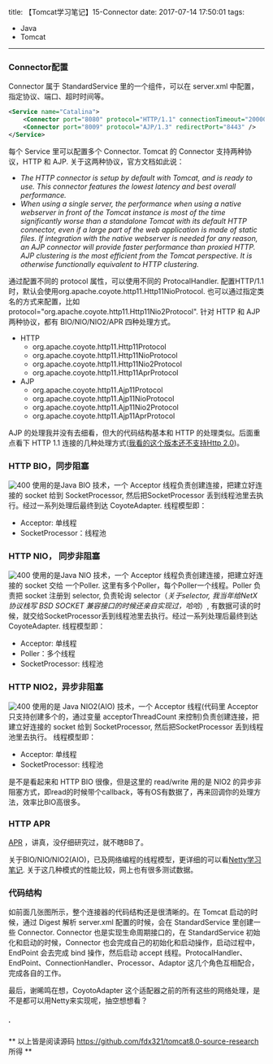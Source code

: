 title: 【Tomcat学习笔记】15-Connector
date: 2017-07-14 17:50:01
tags:
- Java
- Tomcat
---
### **Connector配置**
Connector 属于 StandardService 里的一个组件，可以在 server.xml 中配置，指定协议、端口、超时时间等。
```xml
<Service name="Catalina">
    <Connector port="8080" protocol="HTTP/1.1" connectionTimeout="20000" redirectPort="8443" /> 
    <Connector port="8009" protocol="AJP/1.3" redirectPort="8443" />                         
</Service>     
```

每个 Service 里可以配置多个 Connector. Tomcat 的 Connector 支持两种协议，HTTP 和 AJP. 关于这两种协议，官方文档如此说：
* *The HTTP connector is setup by default with Tomcat, and is ready to use. This connector features the lowest latency and best overall performance.*
* *When using a single server, the performance when using a native webserver in front of the Tomcat instance is most of the time significantly worse than a standalone Tomcat with its default HTTP connector, even if a large part of the web application is made of static files. If integration with the native webserver is needed for any reason, an AJP connector will provide faster performance than proxied HTTP. AJP clustering is the most efficient from the Tomcat perspective. It is otherwise functionally equivalent to HTTP clustering.*
<!--more-->

通过配置不同的 protocol 属性，可以使用不同的 ProtocalHandler. 配置HTTP/1.1时，默认会使用org.apache.coyote.http11.Http11NioProtocol. 也可以通过指定类名的方式来配置，比如
protocol="org.apache.coyote.http11.Http11Nio2Protocol".
针对 HTTP 和 AJP 两种协议，都有 BIO/NIO/NIO2/APR 四种处理方式。
* HTTP
    * org.apache.coyote.http11.Http11Protocol
    * org.apache.coyote.http11.Http11NioProtocol
    * org.apache.coyote.http11.Http11Nio2Protocol
    * org.apache.coyote.http11.Http11AprProtocol
* AJP
    * org.apache.coyote.http11.Ajp11Protocol
    * org.apache.coyote.http11.Ajp11NioProtocol
    * org.apache.coyote.http11.Ajp11Nio2Protocol
    * org.apache.coyote.http11.Ajp11AprProtocol

AJP 的处理我并没有去细看，但大的代码结构基本和 HTTP 的处理类似。后面重点看下 HTTP 1.1 连接的几种处理方式([我看的这个版本还不支持Http 2.0](https://stackoverflow.com/questions/30855281/tomcat-support-for-http-2-0/37889873#37889873))。

### **HTTP BIO，同步阻塞**
![400](/images/【Tomcat学习笔记】Connector-1.png)
使用的是Java BIO 技术，一个 Acceptor 线程负责创建连接，把建立好连接的 socket 给到 SocketProcessor, 然后把SocketProcessor 丢到线程池里去执行。经过一系列处理后最终到达 CoyoteAdapter. 线程模型即：
* Acceptor: 单线程
* SocketProcessor：线程池

### **HTTP NIO， 同步非阻塞**
![400](/images/【Tomcat学习笔记】Connector-2.png)
使用的是Java NIO 技术，一个 Acceptor 线程负责创建连接，把建立好连接的 socket 交给 一个Poller. 这里有多个Poller，每个Poller一个线程。Poller 负责把 socket 注册到 selector, 负责轮询 selector（*关于selector, 我当年给NetX协议栈写 BSD SOCKET 兼容接口的时候还亲自实现过，哈哈*）, 有数据可读的时候，就交给SocketProcessor丢到线程池里去执行。经过一系列处理后最终到达 CoyoteAdapter. 线程模型即：
* Acceptor: 单线程
* Poller：多个线程
* SocketProcessor: 线程池

### **HTTP NIO2，异步非阻塞**
![400](/images/【Tomcat学习笔记】Connector-3.png)
使用的是 Java NIO2(AIO) 技术，一个 Acceptor 线程(代码里 Acceptor 只支持创建多个的，通过变量 acceptorThreadCount 来控制)负责创建连接，把建立好连接的 socket 给到 SocketProcessor, 然后把SocketProcessor 丢到线程池里去执行。 线程模型即：
* Acceptor: 单线程
* SocketProcessor: 线程池

是不是看起来和 HTTP BIO 很像，但是这里的 read/write 用的是 NIO2 的异步非阻塞方式，即read的时候带个callback，等有OS有数据了，再来回调你的处理方法，效率比BIO高很多。

### **HTTP APR**
[APR](http://apr.apache.org/) ，讲真，没仔细研究过，就不瞎BB了。

关于BIO/NIO/NIO2(AIO)，已及网络编程的线程模型，更详细的可以看[Netty学习笔记](https://fdx321.github.io/2016/11/07/Netty%E5%AD%A6%E4%B9%A0%E7%AC%94%E8%AE%B0/). 关于这几种模式的性能比较，网上也有很多测试数据。

### **代码结构**
如前面几张图所示，整个连接器的代码结构还是很清晰的。在 Tomcat 启动的时候，通过 Digest 解析 server.xml 配置的时候，会在 StandardService 里创建一些 Connector. Connector 也是实现生命周期接口的，在 StandardService 初始化和启动的时候，Connector 也会完成自己的初始化和启动操作，启动过程中，EndPoint 会去完成 bind 操作，然后启动 accept 线程。ProtocalHandler、EndPoint、ConnectionHandler、Processor、Adaptor 这几个角色互相配合，完成各自的工作。

最后，谢晞鸣在想，CoyotoAdapter 这个适配器之前的所有这些的网络处理，是不是都可以用Netty来实现呢，抽空想想看？


##### .
** 以上皆是阅读源码 https://github.com/fdx321/tomcat8.0-source-research 所得 **


<style>
img[title="300"] {
  width:300px;
  width:300px;
  display: block;
}
img[title="400"] {
  width:400px;
  width:400px;
  display: block;
}
img[title="500"] {
  width:500px;
  height:500px;
  display: block;
}
</style>
